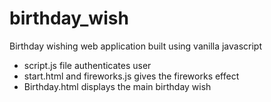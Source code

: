 # birthday_wish
Birthday wishing web application built using vanilla javascript

- script.js file authenticates user
- start.html and fireworks.js gives the fireworks effect
- Birthday.html displays the main birthday wish
